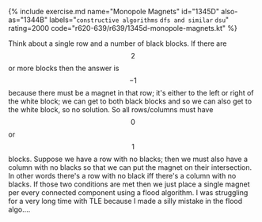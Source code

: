 {% include exercise.md name="Monopole Magnets" id="1345D" also-as="1344B" labels="`constructive algorithms` `dfs and similar` `dsu`" rating=2000 code="r620-639/r639/1345d-monopole-magnets.kt" %}

Think about a single row and a number of black blocks.  If there are $$2$$ or more blocks then the answer is $$-1$$ because there must be a magnet in that row; it's either to the left or right of the white block; we can get to both black blocks and so we can also get to the white block, so no solution.
So all rows/columns must have $$0$$ or $$1$$ blocks.  Suppose we have a row with no blacks; then we must also have a column with no blacks so that we can put the magnet on their intersection.  In other words there's a row with no black iff there's a column with no blacks.
If those two conditions are met then we just place a single magnet per every
connected component using a flood algorithm.
I was struggling for a very long time with TLE because I made a silly mistake in the flood algo....
